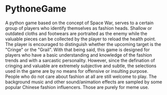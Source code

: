 # PythoneGame
A python game based on the concept of Space War, serves to a certain group of players who identify themselves as fashion heads. Shallow or outdated cloths and footwears are portraited as the enemy while the valuable pieces can be collected by the player to reload the health point. The player is encouraged to distinguish whether the upcoming target is the "Cringe" or the "Grail". With that being said, this game is designed for players who have a basic understanding and knowledge of the fashion trends and with a sarcastic personality. 
However, since the defination of cringing and valuable are extremely subjective and subtle, the selections used in the game are by no means for offensive or insulting purpose.
People who do not care about fashion at all are still welcome to play.
The background music and other sound/animation effects are sampled by some popular Chinese fashion influencers. Those are purely for meme use.
